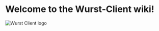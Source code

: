 # Welcome to the Wurst-Client wiki!
![Wurst Client logo](https://raw.githubusercontent.com/Wurst-Imperium/Wurst-logo/master/Wurst/wurst_758x192.png)